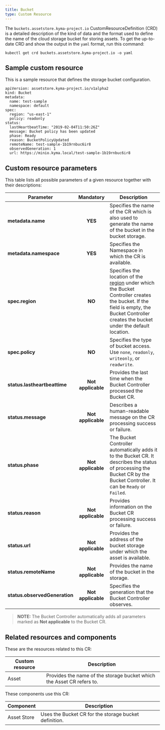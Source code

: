 ```yaml
---
title: Bucket
type: Custom Resource
---
```


The `buckets.assetstore.kyma-project.io` CustomResourceDefinition (CRD) is a detailed description of the kind of data and the format used to define the name of the cloud storage bucket for storing assets. To get the up-to-date CRD and show the output in the `yaml` format, run this command:

```
kubectl get crd buckets.assetstore.kyma-project.io -o yaml
```

## Sample custom resource

This is a sample resource that defines the storage bucket configuration.

```
apiVersion: assetstore.kyma-project.io/v1alpha2
kind: Bucket
metadata:
  name: test-sample
  namespace: default
spec:
  region: "us-east-1"
  policy: readonly
status:
  lastHeartbeatTime: "2019-02-04T11:50:26Z"
  message: Bucket policy has been updated
  phase: Ready
  reason: BucketPolicyUpdated
  remoteName: test-sample-1b19rnbuc6ir8
  observedGeneration: 1
  url: https://minio.kyma.local/test-sample-1b19rnbuc6ir8
```

## Custom resource parameters

This table lists all possible parameters of a given resource together with their descriptions:


| Parameter   |      Mandatory      |  Description |
|----------|:-------------:|------|
| **metadata.name** |    **YES**   | Specifies the name of the CR which is also used to generate the name of the bucket in the bucket storage. |
| **metadata.namespace** |    **YES**   | Specifies the Namespace in which the CR is available. |
| **spec.region** |    **NO**   | Specifies the location of the [region](https://github.com/kyma-project/kyma/blob/master/components/asset-store-controller-manager/config/crd/bases/assetstore.kyma-project.io_buckets.yaml) under which the Bucket Controller creates the bucket. If the field is empty, the Bucket Controller creates the bucket under the default location. |
| **spec.policy** | **NO** | Specifies the type of bucket access. Use `none`, `readonly`, `writeonly`, or `readwrite`. |
| **status.lastheartbeattime** |    **Not applicable**    | Provides the last time when the Bucket Controller processed the Bucket CR. |
| **status.message** |    **Not applicable**    | Describes a human-readable message on the CR processing success or failure. |
| **status.phase** |    **Not applicable**    | The Bucket Controller automatically adds it to the Bucket CR. It describes the status of processing the Bucket CR by the Bucket Controller. It can be `Ready` or `Failed`. |
| **status.reason** |    **Not applicable**    | Provides information on the Bucket CR processing success or failure. |
| **status.url** |    **Not applicable**   | Provides the address of the bucket storage under which the asset is available. |
| **status.remoteName** |    **Not applicable**   | Provides the name of the bucket in the storage. |
| **status.observedGeneration** |    **Not applicable**   | Specifies the generation that the Bucket Controller observes. |

> **NOTE:** The Bucket Controller automatically adds all parameters marked as **Not applicable** to the Bucket CR.

## Related resources and components

These are the resources related to this CR:

| Custom resource |   Description |
|----------|------|
| Asset |  Provides the name of the storage bucket which the Asset CR refers to. |

These components use this CR:

| Component   |   Description |
|----------|------|
| Asset Store |  Uses the Bucket CR for the storage bucket definition. |
